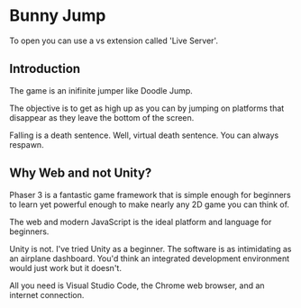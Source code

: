 # Bunny Jump

To open you can use a vs extension called 'Live Server'.

## Introduction

The game is an inifinite jumper like Doodle Jump.

The objective is to get as high up as you can by jumping on platforms that disappear as they leave the bottom of the screen.

Falling is a death sentence. Well, virtual death sentence. You can always respawn.

## Why Web and not Unity?

Phaser 3 is a fantastic game framework that is simple enough for beginners to learn yet powerful enough to make nearly any 2D game you can think of.

The web and modern JavaScript is the ideal platform and language for beginners.

Unity is not. I've tried Unity as a beginner. The software is as intimidating as an airplane dashboard. You'd think an integrated development environment would just work but it doesn't.

All you need is Visual Studio Code, the Chrome web browser, and an internet connection.

